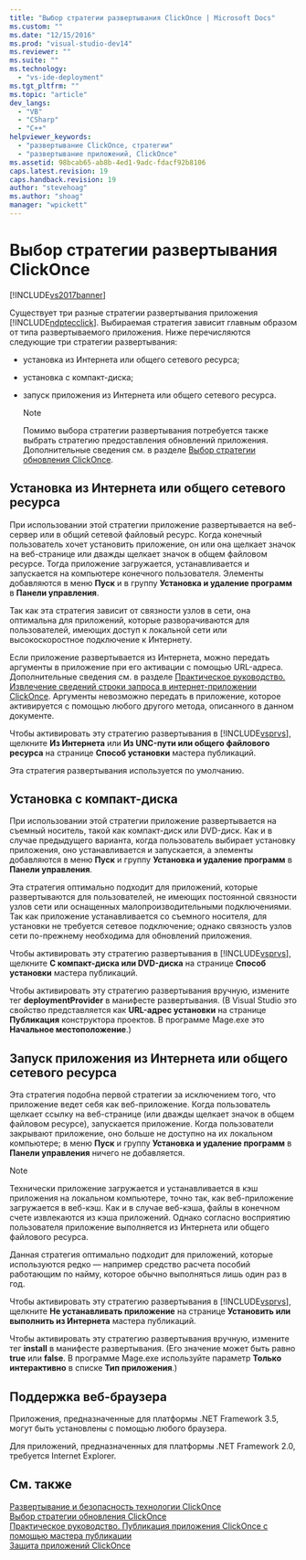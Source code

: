 ```yaml
---
title: "Выбор стратегии развертывания ClickOnce | Microsoft Docs"
ms.custom: ""
ms.date: "12/15/2016"
ms.prod: "visual-studio-dev14"
ms.reviewer: ""
ms.suite: ""
ms.technology: 
  - "vs-ide-deployment"
ms.tgt_pltfrm: ""
ms.topic: "article"
dev_langs: 
  - "VB"
  - "CSharp"
  - "C++"
helpviewer_keywords: 
  - "развертывание ClickOnce, стратегии"
  - "развертывание приложений, ClickOnce"
ms.assetid: 98bcab65-ab8b-4ed1-9adc-fdacf92b8106
caps.latest.revision: 19
caps.handback.revision: 19
author: "stevehoag"
ms.author: "shoag"
manager: "wpickett"
---
```

# Выбор стратегии развертывания ClickOnce
[!INCLUDE[vs2017banner](../code-quality/includes/vs2017banner.md)]

Существует три разные стратегии развертывания приложения [!INCLUDE[ndptecclick](../deployment/includes/ndptecclick_md.md)]. Выбираемая стратегия зависит главным образом от типа развертываемого приложения.  Ниже перечисляются следующие три стратегии развертывания:  
  
-   установка из Интернета или общего сетевого ресурса;  
  
-   установка с компакт\-диска;  
  
-   запуск приложения из Интернета или общего сетевого ресурса.  
  
    > [!NOTE]
    >  Помимо выбора стратегии развертывания потребуется также выбрать стратегию предоставления обновлений приложения.  Дополнительные сведения см. в разделе [Выбор стратегии обновления ClickOnce](../deployment/choosing-a-clickonce-update-strategy.md).  
  
## Установка из Интернета или общего сетевого ресурса  
 При использовании этой стратегии приложение развертывается на веб\-сервер или в общий сетевой файловый ресурс.  Когда конечный пользователь хочет установить приложение, он или она щелкает значок на веб\-странице или дважды щелкает значок в общем файловом ресурсе.  Тогда приложение загружается, устанавливается и запускается на компьютере конечного пользователя.  Элементы добавляются в меню **Пуск** и в группу **Установка и удаление программ** в **Панели управления**.  
  
 Так как эта стратегия зависит от связности узлов в сети, она оптимальна для приложений, которые разворачиваются для пользователей, имеющих доступ к локальной сети или высокоскоростное подключение к Интернету.  
  
 Если приложение развертывается из Интернета, можно передать аргументы в приложение при его активации с помощью URL\-адреса.  Дополнительные сведения см. в разделе [Практическое руководство. Извлечение сведений строки запроса в интернет\-приложении ClickOnce](../Topic/How%20to:%20Retrieve%20Query%20String%20Information%20in%20an%20Online%20ClickOnce%20Application.md).  Аргументы невозможно передать в приложение, которое активируется с помощью любого другого метода, описанного в данном документе.  
  
 Чтобы активировать эту стратегию развертывания в [!INCLUDE[vsprvs](../code-quality/includes/vsprvs_md.md)], щелкните **Из Интернета** или **Из UNC\-пути или общего файлового ресурса** на странице **Способ установки** мастера публикаций.  
  
 Эта стратегия развертывания используется по умолчанию.  
  
## Установка с компакт\-диска  
 При использовании этой стратегии приложение развертывается на съемный носитель, такой как компакт\-диск или DVD\-диск.  Как и в случае предыдущего варианта, когда пользователь выбирает установку приложения, оно устанавливается и запускается, а элементы добавляются в меню **Пуск** и группу **Установка и удаление программ** в **Панели управления**.  
  
 Эта стратегия оптимально подходит для приложений, которые развертываются для пользователей, не имеющих постоянной связности узлов сети или оснащенных малопроизводительными подключениями.  Так как приложение устанавливается со съемного носителя, для установки не требуется сетевое подключение; однако связность узлов сети по\-прежнему необходима для обновлений приложения.  
  
 Чтобы активировать эту стратегию развертывания в [!INCLUDE[vsprvs](../code-quality/includes/vsprvs_md.md)], щелкните **С компакт\-диска или DVD\-диска** на странице **Способ установки** мастера публикаций.  
  
 Чтобы активировать эту стратегию развертывания вручную, измените тег **deploymentProvider** в манифесте развертывания. \(В Visual Studio это свойство представляется как **URL\-адрес установки** на странице **Публикация** конструктора проектов.  В программе Mage.exe это **Начальное местоположение**.\)  
  
## Запуск приложения из Интернета или общего сетевого ресурса  
 Эта стратегия подобна первой стратегии за исключением того, что приложение ведет себя как веб\-приложение.  Когда пользователь щелкает ссылку на веб\-странице \(или дважды щелкает значок в общем файловом ресурсе\), запускается приложение.  Когда пользователи закрывают приложение, оно больше не доступно на их локальном компьютере; в меню **Пуск** и группу **Установка и удаление программ** в **Панели управления** ничего не добавляется.  
  
> [!NOTE]
>  Технически приложение загружается и устанавливается в кэш приложения на локальном компьютере, точно так, как веб\-приложение загружается в веб\-кэш.  Как и в случае веб\-кэша, файлы в конечном счете извлекаются из кэша приложений.  Однако согласно восприятию пользователя приложение выполняется из Интернета или общего файлового ресурса.  
  
 Данная стратегия оптимально подходит для приложений, которые используются редко — например средство расчета пособий работающим по найму, которое обычно выполняться лишь один раз в год.  
  
 Чтобы активировать эту стратегию развертывания в [!INCLUDE[vsprvs](../code-quality/includes/vsprvs_md.md)], щелкните **Не устанавливать приложение** на странице **Установить или выполнить из Интернета** мастера публикаций.  
  
 Чтобы активировать эту стратегию развертывания вручную, измените тег **install** в манифесте развертывания. \(Его значение может быть равно **true** или **false**.  В программе Mage.exe используйте параметр **Только интерактивно** в списке **Тип приложения**.\)  
  
## Поддержка веб\-браузера  
 Приложения, предназначенные для платформы .NET Framework 3.5, могут быть установлены с помощью любого браузера.  
  
 Для приложений, предназначенных для платформы .NET Framework 2.0, требуется Internet Explorer.  
  
## См. также  
 [Развертывание и безопасность технологии ClickOnce](../deployment/clickonce-security-and-deployment.md)   
 [Выбор стратегии обновления ClickOnce](../deployment/choosing-a-clickonce-update-strategy.md)   
 [Практическое руководство. Публикация приложения ClickOnce с помощью мастера публикации](../Topic/How%20to:%20Publish%20a%20ClickOnce%20Application%20using%20the%20Publish%20Wizard.md)   
 [Защита приложений ClickOnce](../deployment/securing-clickonce-applications.md)